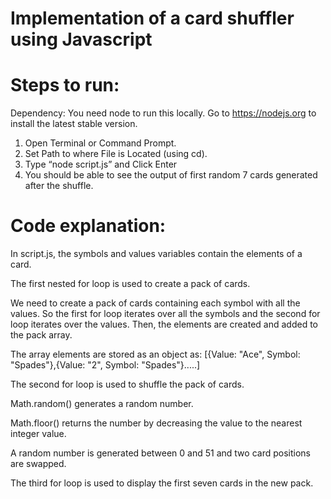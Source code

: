 # Implementation of a card shuffler using Javascript

# Steps to run:
Dependency: You need node to run this locally. Go to https://nodejs.org to install the latest stable version.
1) Open Terminal or Command Prompt.
2) Set Path to where File is Located (using cd).
3) Type “node script.js” and Click Enter
4) You should be able to see the output of first random 7 cards generated after the shuffle.

# Code explanation:
In script.js, the symbols and values variables contain the elements of a card.

The first nested for loop is used to create a pack of cards.

We need to create a pack of cards containing each symbol with all the values. So the first for loop iterates over all the symbols and the second for loop iterates over the values. Then, the elements are created and added to the pack array.

The array elements are stored as an object as:
[{Value: "Ace", Symbol: "Spades"},{Value: "2", Symbol: "Spades"}.....]

The second for loop is used to shuffle the pack of cards.

Math.random() generates a random number.

Math.floor() returns the number by decreasing the value to the nearest integer value.

A random number is generated between 0 and 51 and two card positions are swapped.

The third for loop is used to display the first seven cards in the new pack.
